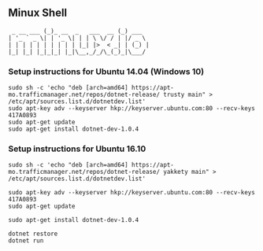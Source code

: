 ## Minux Shell

```
 _ __ ___ (_)_ __  _   ___  __ (_) ___
| '_ ` _ \| | '_ \| | | \ \/ / | |/ _ \
| | | | | | | | | | |_| |>  < _| | (_) |
|_| |_| |_|_|_| |_|\__,_/_/\_(_)_|\___/

```
### Setup instructions for Ubuntu 14.04 (Windows 10)

```
sudo sh -c 'echo "deb [arch=amd64] https://apt-mo.trafficmanager.net/repos/dotnet-release/ trusty main" > /etc/apt/sources.list.d/dotnetdev.list'
sudo apt-key adv --keyserver hkp://keyserver.ubuntu.com:80 --recv-keys 417A0893
sudo apt-get update
sudo apt-get install dotnet-dev-1.0.4

```

### Setup instructions for Ubuntu 16.10

```
sudo sh -c 'echo "deb [arch=amd64] https://apt-mo.trafficmanager.net/repos/dotnet-release/ yakkety main" > /etc/apt/sources.list.d/dotnetdev.list'

sudo apt-key adv --keyserver hkp://keyserver.ubuntu.com:80 --recv-keys 417A0893
sudo apt-get update

sudo apt-get install dotnet-dev-1.0.4

dotnet restore
dotnet run
```



